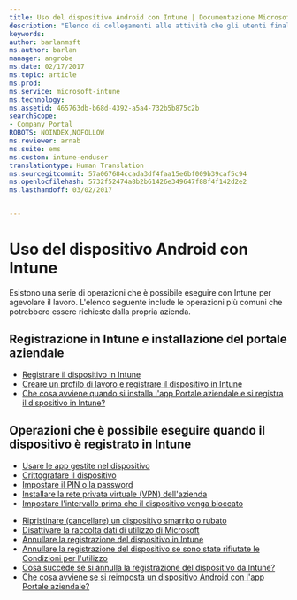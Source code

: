 ```yaml
---
title: Uso del dispositivo Android con Intune | Documentazione Microsoft
description: "Elenco di collegamenti alle attività che gli utenti finali possono eseguire nel loro dispositivo mobile Android quando viene registrato in Intune"
keywords: 
author: barlanmsft
ms.author: barlan
manager: angrobe
ms.date: 02/17/2017
ms.topic: article
ms.prod: 
ms.service: microsoft-intune
ms.technology: 
ms.assetid: 465763db-b68d-4392-a5a4-732b5b875c2b
searchScope:
- Company Portal
ROBOTS: NOINDEX,NOFOLLOW
ms.reviewer: arnab
ms.suite: ems
ms.custom: intune-enduser
translationtype: Human Translation
ms.sourcegitcommit: 57a067684ccada3df4faa15e6bf009b39caf5c94
ms.openlocfilehash: 5732f52474a8b2b61426e349647f88f4f142d2e2
ms.lasthandoff: 03/02/2017


---
```



# <a name="using-your-android-device-with-intune"></a>Uso del dispositivo Android con Intune

Esistono una serie di operazioni che è possibile eseguire con Intune per agevolare il lavoro. L'elenco seguente include le operazioni più comuni che potrebbero essere richieste dalla propria azienda.

## <a name="enrolling-into-intune-and-installing-the-company-portal"></a>Registrazione in Intune e installazione del portale aziendale

- [Registrare il dispositivo in Intune](enroll-your-device-in-Intune-android.md)
- [Creare un profilo di lavoro e registrare il dispositivo in Intune](create-a-work-profile-and-enroll-your-device-in-intune-android.md)
- [Che cosa avviene quando si installa l'app Portale aziendale e si registra il dispositivo in Intune?](what-happens-if-you-install-the-company-portal-app-and-enroll-your-device-in-intune-android.md)

## <a name="things-you-can-do-when-your-device-is-enrolled-in-intune"></a>Operazioni che è possibile eseguire quando il dispositivo è registrato in Intune

- [Usare le app gestite nel dispositivo](use-managed-apps-on-your-device-android.md)
- [Crittografare il dispositivo](encrypt-your-device-android.md)
- [Impostare il PIN o la password](set-your-pin-or-password-android.md)
- [Installare la rete privata virtuale (VPN) dell'azienda](install-your-companys-virtual-private-network-VPN-android.md)
- [Impostare l'intervallo prima che il dispositivo venga bloccato](set-the-amount-of-time-before-your-device-is-locked-android.md)
<!--- [Reset (erase) your lost or stolen device](reset-erase-your-lost-or-stolen-device-android.md)-->
- [Ripristinare (cancellare) un dispositivo smarrito o rubato](reset-erase-your-device-cpwebsite.md)
- [Disattivare la raccolta dati di utilizzo di Microsoft](turn-off-microsoft-usage-data-collection-android.md)
- [Annullare la registrazione del dispositivo in Intune](unenroll-your-device-from-intune-android.md)
- [Annullare la registrazione del dispositivo se sono state rifiutate le Condizioni per l'utilizzo](unenroll-your-device-from-intune-if-you-declined-terms-of-use-android.md)
- [Cosa succede se si annulla la registrazione del dispositivo da Intune?](what-happens-if-you-unenroll-your-device-from-intune-android.md)
- [Che cosa avviene se si reimposta un dispositivo Android con l'app Portale aziendale?](what-happens-if-you-reset-your-device-using-the-company-portal-android.md)
<!--- - [What is the Rights Management sharing app?](what-is-the-rms-sharing-app-android.md) --->


